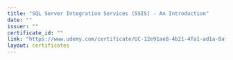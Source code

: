 ```yaml
---
title: "SQL Server Integration Services (SSIS) - An Introduction"
date: ""
issuer: ""
certificate_id: ""
link: "https://www.udemy.com/certificate/UC-12e91ae8-4b21-4fa1-ad1a-0af8b9d354e0/"
layout: certificates
---
```

